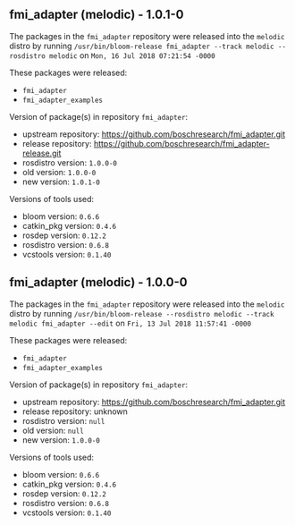 ## fmi_adapter (melodic) - 1.0.1-0

The packages in the `fmi_adapter` repository were released into the `melodic` distro by running `/usr/bin/bloom-release fmi_adapter --track melodic --rosdistro melodic` on `Mon, 16 Jul 2018 07:21:54 -0000`

These packages were released:
- `fmi_adapter`
- `fmi_adapter_examples`

Version of package(s) in repository `fmi_adapter`:

- upstream repository: https://github.com/boschresearch/fmi_adapter.git
- release repository: https://github.com/boschresearch/fmi_adapter-release.git
- rosdistro version: `1.0.0-0`
- old version: `1.0.0-0`
- new version: `1.0.1-0`

Versions of tools used:

- bloom version: `0.6.6`
- catkin_pkg version: `0.4.6`
- rosdep version: `0.12.2`
- rosdistro version: `0.6.8`
- vcstools version: `0.1.40`


## fmi_adapter (melodic) - 1.0.0-0

The packages in the `fmi_adapter` repository were released into the `melodic` distro by running `/usr/bin/bloom-release --rosdistro melodic --track melodic fmi_adapter --edit` on `Fri, 13 Jul 2018 11:57:41 -0000`

These packages were released:
- `fmi_adapter`
- `fmi_adapter_examples`

Version of package(s) in repository `fmi_adapter`:

- upstream repository: https://github.com/boschresearch/fmi_adapter.git
- release repository: unknown
- rosdistro version: `null`
- old version: `null`
- new version: `1.0.0-0`

Versions of tools used:

- bloom version: `0.6.6`
- catkin_pkg version: `0.4.6`
- rosdep version: `0.12.2`
- rosdistro version: `0.6.8`
- vcstools version: `0.1.40`


